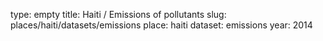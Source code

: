 type: empty
title: Haiti / Emissions of pollutants
slug: places/haiti/datasets/emissions
place: haiti
dataset: emissions
year: 2014
